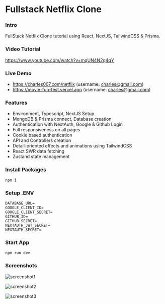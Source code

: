 # Fullstack Netflix Clone 

### Intro
FullStack Netflix Clone tutorial using React, NextJS, TailwindCSS & Prisma.

### Video Tutorial

https://www.youtube.com/watch?v=mqUN4N2q4qY

### Live Demo

- https://charles007.com/netflix (username: charles@gmail.com)
- https://movie-fun-test.vercel.app (username: charles@gmail.com)

### Features

- Environment, Typescript, NextJS Setup
- MongoDB & Prisma connect, Database creation
- Authentication with NextAuth, Google & Github Login
- Full responsiveness on all pages
- Cookie based authentication
- API and Controllers creation
- Detail-oriented effects and animations using TailwindCSS
- React SWR data fetching
- Zustand state management

### Install Packages

```shell
npm i
```

### Setup .ENV


```
DATABASE_URL=
GOOGLE_CLIENT_ID=
GOOGLE_CLIENT_SECRET=
GITHUB_ID=
GITHUB_SECRET=
NEXTAUTH_JWT_SECRET=
NEXTAUTH_SECRET=
```

### Start App

```shell
npm run dev
```

### Screenshots

![screenshot1](screenshot1.png)

![screenshot2](screenshot2.png)

![screenshot3](screenshot3.png)